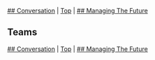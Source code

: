 [## Conversation](03.html) | [Top](index.html) | [## Managing The Future](05.html)

## Teams ##  

  

  





[## Conversation](03.html) | [Top](index.html) | [## Managing The Future](05.html)


<!--ignore-->


